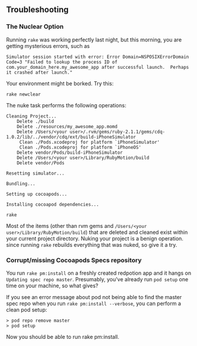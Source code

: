 ## Troubleshooting

### The Nuclear Option

Running `rake` was working perfectly last night, but this morning, you are getting mysterious errors, such as

````Simulator session started with error: Error Domain=NSPOSIXErrorDomain Code=3 "Failed to lookup the process ID of com.your_domain_here.my_awesome_app after successful launch.  Perhaps it crashed after launch."````

Your environment might be borked. Try this:

`rake newclear`

The nuke task performs the following operations:

````
Cleaning Project...
    Delete ./build
    Delete ./resources/my_awesome_app.momd
    Delete /Users/<your user>/.rvm/gems/ruby-2.1.1/gems/cdq-1.0.2/lib/../vendor/cdq/ext/build-iPhoneSimulator
     Clean ./Pods.xcodeproj for platform `iPhoneSimulator'
     Clean ./Pods.xcodeproj for platform `iPhoneOS'
    Delete vendor/Pods/build-iPhoneSimulator
    Delete /Users/<your user>/Library/RubyMotion/build
    Delete vendor/Pods

Resetting simulator...

Bundling...

Setting up cocoapods...

Installing cocoapod dependencies...

rake
````

Most of the items (other than rvm gems and `/Users/<your user>/Library/RubyMotion/build`) that are deleted and cleaned exist within your current project directory. Nuking your project is a benign operation. since running `rake` rebuilds everything that was nuked, so give it a try.

### Corrupt/missing Cocoapods Specs repository

You run `rake pm:install` on a freshly created redpotion app and it hangs on `Updating spec repo master`. Presumably, you've already run `pod setup` one time on your machine, so what gives?

If you see an error message about pod not being able to find the master spec repo when you run `rake pm:install --verbose`, you can perform a clean pod setup:

````
> pod repo remove master
> pod setup

````
Now you should be able to run rake pm:install.






